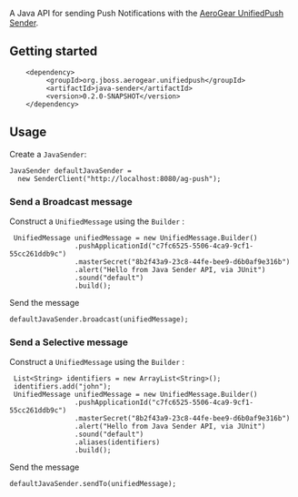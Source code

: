
A Java API for sending Push Notifications with the [AeroGear UnifiedPush Sender](https://github.com/aerogear/aerogear-unified-push-server).

## Getting started

        <dependency>
             <groupId>org.jboss.aerogear.unifiedpush</groupId>
             <artifactId>java-sender</artifactId>
             <version>0.2.0-SNAPSHOT</version>
        </dependency>

## Usage

Create a ```JavaSender```:

    JavaSender defaultJavaSender =
      new SenderClient("http://localhost:8080/ag-push");

### Send a Broadcast message

Construct a ``` UnifiedMessage ``` using the ``` Builder ``` :

```
 UnifiedMessage unifiedMessage = new UnifiedMessage.Builder()
                .pushApplicationId("c7fc6525-5506-4ca9-9cf1-55cc261ddb9c")
                .masterSecret("8b2f43a9-23c8-44fe-bee9-d6b0af9e316b")
                .alert("Hello from Java Sender API, via JUnit")
                .sound("default")
                .build();
```

Send the message

``` defaultJavaSender.broadcast(unifiedMessage); ```

### Send a Selective message

Construct a ``` UnifiedMessage ``` using the ``` Builder ``` :

```
 List<String> identifiers = new ArrayList<String>();
 identifiers.add("john");
 UnifiedMessage unifiedMessage = new UnifiedMessage.Builder()
                .pushApplicationId("c7fc6525-5506-4ca9-9cf1-55cc261ddb9c")
                .masterSecret("8b2f43a9-23c8-44fe-bee9-d6b0af9e316b")
                .alert("Hello from Java Sender API, via JUnit")
                .sound("default")
                .aliases(identifiers)
                .build();
```

Send the message

``` defaultJavaSender.sendTo(unifiedMessage); ```

